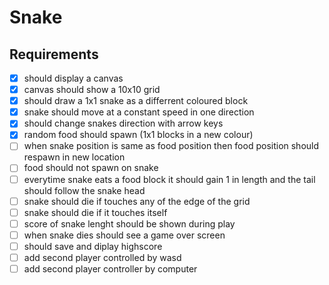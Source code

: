 # Snake

## Requirements
- [x] should display a canvas 
- [x] canvas should show a 10x10 grid 
- [x] should draw a 1x1 snake as a differrent coloured block 
- [x] snake should move at a constant speed in one direction
- [x] should change snakes direction with arrow keys 
- [x] random food should spawn (1x1 blocks in a new colour)
- [ ] when snake position is same as food position then food position should respawn in new location
- [ ] food should not spawn on snake
- [ ] everytime snake eats a food block it should gain 1 in length and the tail should follow the snake head
- [ ] snake should die if touches any of the edge of the grid 
- [ ] snake should die if it touches itself 
- [ ] score of snake lenght should be shown during play
- [ ] when snake dies should see a game over screen 
- [ ] should save and diplay highscore
- [ ] add second player controlled by wasd 
- [ ] add second player controller by computer
